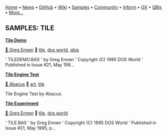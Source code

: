 [Home](https://qb64.com) • [News](../news.md) • [GitHub](https://github.com/QB64Official/qb64) • [Wiki](https://github.com/QB64Official/qb64/wiki) • [Samples](../samples.md) • [Community](../community.md) • [Inform](../inform.md) • [GX](../gx.md) • [QBjs](../qbjs.md) • [More...](../more.md)

## SAMPLES: TILE

**[Tile Demo](tile-demo/index.md)**

[🐝 Greg Ennen](greg-ennen.md) 🔗 [tile](tile.md), [dos world](dos-world.md), [qbjs](qbjs.md)

' TILEDEMO.BAS '   by Greg Ennen ' Copyright (C) 1995 DOS World ' Published in Issue #21, May 199...

**[Tile Engine Test](tile-engine-test/index.md)**

[🐝 Abacus](abacus.md) 🔗 [art](art.md), [tile](tile.md)

Tile Engine Test by Abacus.

**[Tile Experiment](tile-experiment/index.md)**

[🐝 Greg Ennen](greg-ennen.md) 🔗 [tile](tile.md), [dos world](dos-world.md)

' TILE.BAS '   by Greg Ennen ' Copyright (C) 1995 DOS World ' Published in Issue #21, May 1995, p...
